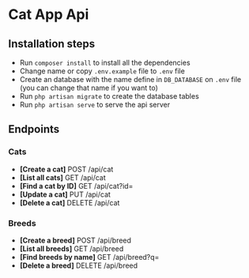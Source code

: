# Cat App Api

## Installation steps

-   Run `composer install` to install all the dependencies
-   Change name or copy `.env.example` file to `.env` file
-   Create an database with the name define in `DB_DATABASE` on `.env` file (you can change that name if you want to)
-   Run `php artisan migrate` to create the database tables
-   Run `php artisan serve` to serve the api server

## Endpoints

### Cats

-   **[Create a cat]** POST /api/cat
-   **[List all cats]** GET /api/cat
-   **[Find a cat by ID]** GET /api/cat?id=
-   **[Update a cat]** PUT /api/cat
-   **[Delete a cat]** DELETE /api/cat

### Breeds

-   **[Create a breed]** POST /api/breed
-   **[List all breeds]** GET /api/breed
-   **[Find breeds by name]** GET /api/breed?q=
-   **[Delete a breed]** DELETE /api/breed
